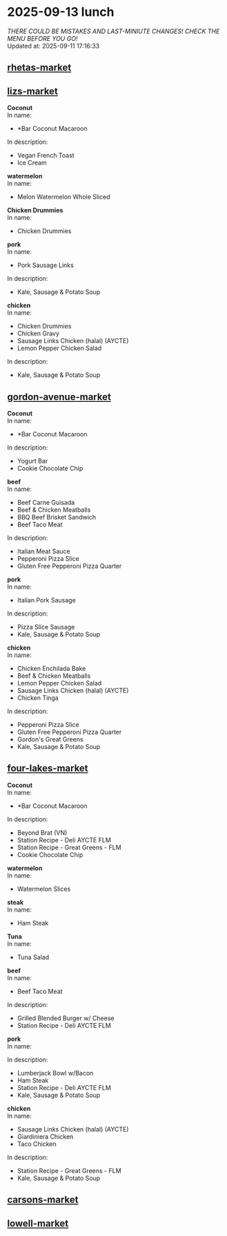 # 2025-09-13 lunch  
*THERE COULD BE MISTAKES AND LAST-MINIUTE CHANGES! CHECK THE MENU BEFORE YOU GO!*  
Updated at: 2025-09-11 17:16:33  
## [rhetas-market](https://wisc-housingdining.nutrislice.com/menu/rhetas-market/lunch/2025-09-13)  
## [lizs-market](https://wisc-housingdining.nutrislice.com/menu/lizs-market/lunch/2025-09-13)  
**Coconut**  
In name:   
 - *Bar Coconut Macaroon  
  
In description:   
 - Vegan French Toast  
 - Ice Cream  
  
**watermelon**  
In name:   
 - Melon Watermelon Whole Sliced  
  
**Chicken Drummies**  
In name:   
 - Chicken Drummies  
  
**pork**  
In name:   
 - Pork Sausage Links  
  
In description:   
 - Kale, Sausage & Potato Soup  
  
**chicken**  
In name:   
 - Chicken Drummies  
 - Chicken Gravy  
 - Sausage Links Chicken (halal) (AYCTE)  
 - Lemon Pepper Chicken Salad  
  
In description:   
 - Kale, Sausage & Potato Soup  
  
## [gordon-avenue-market](https://wisc-housingdining.nutrislice.com/menu/gordon-avenue-market/lunch/2025-09-13)  
**Coconut**  
In name:   
 - *Bar Coconut Macaroon  
  
In description:   
 - Yogurt Bar  
 - Cookie Chocolate Chip  
  
**beef**  
In name:   
 - Beef Carne Guisada  
 - Beef & Chicken Meatballs  
 - BBQ Beef Brisket Sandwich  
 - Beef Taco Meat  
  
In description:   
 - Italian Meat Sauce  
 - Pepperoni Pizza Slice  
 - Gluten Free Pepperoni Pizza Quarter  
  
**pork**  
In name:   
 - Italian Pork Sausage  
  
In description:   
 - Pizza Slice Sausage  
 - Kale, Sausage & Potato Soup  
  
**chicken**  
In name:   
 - Chicken Enchilada Bake  
 - Beef & Chicken Meatballs  
 - Lemon Pepper Chicken Salad  
 - Sausage Links Chicken (halal) (AYCTE)  
 - Chicken Tinga  
  
In description:   
 - Pepperoni Pizza Slice  
 - Gluten Free Pepperoni Pizza Quarter  
 - Gordon's Great Greens  
 - Kale, Sausage & Potato Soup  
  
## [four-lakes-market](https://wisc-housingdining.nutrislice.com/menu/four-lakes-market/lunch/2025-09-13)  
**Coconut**  
In name:   
 - *Bar Coconut Macaroon  
  
In description:   
 - Beyond Brat (VN)  
 - Station Recipe - Deli  AYCTE FLM  
 - Station Recipe - Great Greens - FLM  
 - Cookie Chocolate Chip  
  
**watermelon**  
In name:   
 - Watermelon Slices  
  
**steak**  
In name:   
 - Ham Steak  
  
**Tuna**  
In name:   
 - Tuna Salad  
  
**beef**  
In name:   
 - Beef Taco Meat  
  
In description:   
 - Grilled Blended Burger w/ Cheese  
 - Station Recipe - Deli  AYCTE FLM  
  
**pork**  
In name:   
  
In description:   
 - Lumberjack Bowl w/Bacon  
 - Ham Steak  
 - Station Recipe - Deli  AYCTE FLM  
 - Kale, Sausage & Potato Soup  
  
**chicken**  
In name:   
 - Sausage Links Chicken (halal) (AYCTE)  
 - Giardiniera Chicken  
 - Taco Chicken  
  
In description:   
 - Station Recipe - Great Greens - FLM  
 - Kale, Sausage & Potato Soup  
  
## [carsons-market](https://wisc-housingdining.nutrislice.com/menu/carsons-market/lunch/2025-09-13)  
## [lowell-market](https://wisc-housingdining.nutrislice.com/menu/lowell-market/lunch/2025-09-13)  
  
